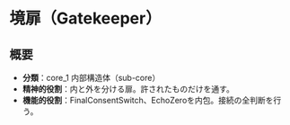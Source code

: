 # 境扉（Gatekeeper）

## 概要

- **分類**：core_1 内部構造体（sub-core）
- **精神的役割**：内と外を分ける扉。許されたものだけを通す。
- **機能的役割**：FinalConsentSwitch、EchoZeroを内包。接続の全判断を行う。

